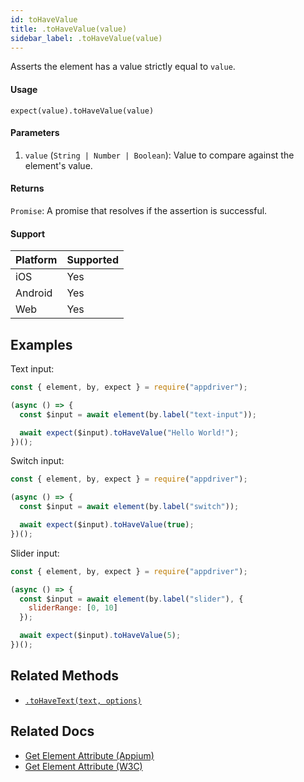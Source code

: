 ```yaml
---
id: toHaveValue
title: .toHaveValue(value)
sidebar_label: .toHaveValue(value)
---
```


Asserts the element has a value strictly equal to `value`.

#### Usage

```text
expect(value).toHaveValue(value)
```

#### Parameters

1. `value` (`String | Number | Boolean`): Value to compare against the element's value.

#### Returns

`Promise`: A promise that resolves if the assertion is successful.

#### Support

| Platform | Supported |
| -------- | --------- |
| iOS      | Yes       |
| Android  | Yes       |
| Web      | Yes       |

## Examples

Text input:

```javascript
const { element, by, expect } = require("appdriver");

(async () => {
  const $input = await element(by.label("text-input"));

  await expect($input).toHaveValue("Hello World!");
})();
```

Switch input:

```javascript
const { element, by, expect } = require("appdriver");

(async () => {
  const $input = await element(by.label("switch"));

  await expect($input).toHaveValue(true);
})();
```

Slider input:

```javascript
const { element, by, expect } = require("appdriver");

(async () => {
  const $input = await element(by.label("slider"), {
    sliderRange: [0, 10]
  });

  await expect($input).toHaveValue(5);
})();
```

## Related Methods

- [`.toHaveText(text, options)`](./toHaveText.md)

## Related Docs

- [Get Element Attribute (Appium)](http://appium.io/docs/en/commands/element/attributes/attribute/)
- [Get Element Attribute (W3C)](https://www.w3.org/TR/webdriver/#dfn-get-element-attribute)